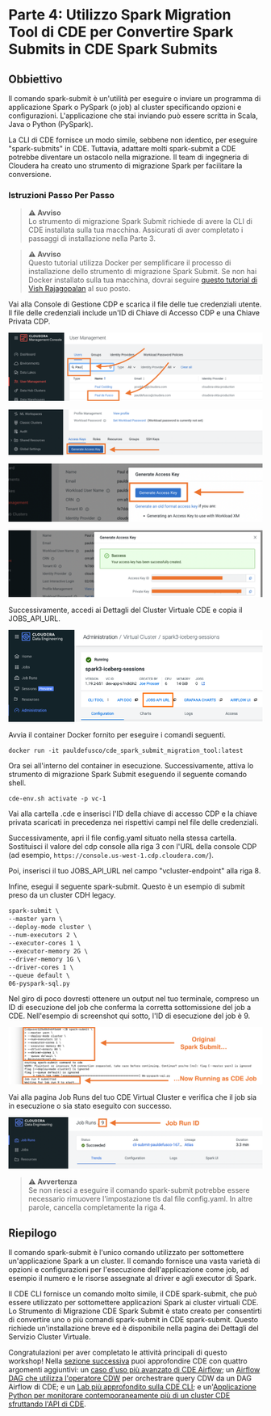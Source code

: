 # Parte 4: Utilizzo Spark Migration Tool di CDE per Convertire Spark Submits in CDE Spark Submits

## Obbiettivo

Il comando spark-submit è un'utilità per eseguire o inviare un programma di applicazione Spark o PySpark (o job) al cluster specificando opzioni e configurazioni. L'applicazione che stai inviando può essere scritta in Scala, Java o Python (PySpark).

La CLI di CDE fornisce un modo simile, sebbene non identico, per eseguire "spark-submits" in CDE. Tuttavia, adattare molti spark-submit a CDE potrebbe diventare un ostacolo nella migrazione. Il team di ingegneria di Cloudera ha creato uno strumento di migrazione Spark per facilitare la conversione.

### Istruzioni Passo Per Passo

>**⚠ Avviso**  
>Lo strumento di migrazione Spark Submit richiede di avere la CLI di CDE installata sulla tua macchina. Assicurati di aver completato i passaggi di installazione nella Parte 3.

>**⚠ Avviso**  
>Questo tutorial utilizza Docker per semplificare il processo di installazione dello strumento di migrazione Spark Submit. Se non hai Docker installato sulla tua macchina, dovrai seguire [questo tutorial di Vish Rajagopalan](https://github.com/SuperEllipse/cde-spark-submit-migration) al suo posto.

Vai alla Console di Gestione CDP e scarica il file delle tue credenziali utente. Il file delle credenziali include un'ID di Chiave di Accesso CDP e una Chiave Privata CDP.

![alt text](../../img/mgt_console1.png)

![alt text](../../img/mgt_console2.png)

![alt text](../../img/mgt_console3.png)

![alt text](../../img/mgt_console4.png)

Successivamente, accedi ai Dettagli del Cluster Virtuale CDE e copia il JOBS_API_URL.

![alt text](../../img/jobsapiurl.png)

Avvia il container Docker fornito per eseguire i comandi seguenti.

```
docker run -it pauldefusco/cde_spark_submit_migration_tool:latest
```

Ora sei all'interno del container in esecuzione. Successivamente, attiva lo strumento di migrazione Spark Submit eseguendo il seguente comando shell.

```
cde-env.sh activate -p vc-1
```

Vai alla cartella .cde e inserisci l'ID della chiave di accesso CDP e la chiave privata scaricati in precedenza nei rispettivi campi nel file delle credenziali.

Successivamente, apri il file config.yaml situato nella stessa cartella. Sostituisci il valore del cdp console alla riga 3 con l'URL della console CDP (ad esempio, `https://console.us-west-1.cdp.cloudera.com/`).

Poi, inserisci il tuo JOBS_API_URL nel campo "vcluster-endpoint" alla riga 8.

Infine, esegui il seguente spark-submit. Questo è un esempio di submit preso da un cluster CDH legacy.

```
spark-submit \
--master yarn \
--deploy-mode cluster \
--num-executors 2 \
--executor-cores 1 \
--executor-memory 2G \
--driver-memory 1G \
--driver-cores 1 \
--queue default \
06-pyspark-sql.py
```

Nel giro di poco dovresti ottenere un output nel tuo terminale, compreso un ID di esecuzione del job che conferma la corretta sottomissione del job a CDE. Nell'esempio di screenshot qui sotto, l'ID di esecuzione del job è 9.

![alt text](../../img/job_submit_confirm1.png)

Vai alla pagina Job Runs del tuo CDE Virtual Cluster e verifica che il job sia in esecuzione o sia stato eseguito con successo.

![alt text](../../img/job_submit_confirm3.png)

>**⚠ Avvertenza**  
>Se non riesci a eseguire il comando spark-submit potrebbe essere necessario rimuovere l'impostazione tls dal file config.yaml. In altre parole, cancella completamente la riga 4.

## Riepilogo

Il comando spark-submit è l'unico comando utilizzato per sottomettere un'applicazione Spark a un cluster. Il comando fornisce una vasta varietà di opzioni e configurazioni per l'esecuzione dell'applicazione come job, ad esempio il numero e le risorse assegnate al driver e agli executor di Spark.

Il CDE CLI fornisce un comando molto simile, il CDE spark-submit, che può essere utilizzato per sottomettere applicazioni Spark ai cluster virtuali CDE. Lo Strumento di Migrazione CDE Spark Submit è stato creato per consentirti di convertire uno o più comandi spark-submit in CDE spark-submit. Questo richiede un'installazione breve ed è disponibile nella pagina dei Dettagli del Servizio Cluster Virtuale.

Congratulazioni per aver completato le attività principali di questo workshop! Nella [sezione successiva](https://github.com/pdefusco/CDE119_ACE_WORKSHOP/blob/main/step_by_step_guides/english/part05_bonus_labs.md#part-5-bonus-labs) puoi approfondire CDE con quattro argomenti aggiuntivi: un [caso d'uso più avanzato di CDE Airflow](https://github.com/pdefusco/CDE119_ACE_WORKSHOP/blob/main/step_by_step_guides/english/part05_bonus_labs.md#bonus-lab-1-cde-airflow-orchestration-in-depth); un [Airflow DAG che utilizza l'operatore CDW](https://github.com/pdefusco/CDE119_ACE_WORKSHOP/blob/main/step_by_step_guides/english/part05_bonus_labs.md#bonus-lab-2-using-cde-airflow-with-cdw) per orchestrare query CDW da un DAG Airflow di CDE; e un [Lab più approfondito sulla CDE CLI](https://github.com/pdefusco/CDE119_ACE_WORKSHOP/blob/main/step_by_step_guides/english/part05_bonus_labs.md#bonus-lab-3-using-the-cde-cli-to-streamline-cde-production-use-cases-in-depth); e un'[Applicazione Python per monitorare contemporaneamente più di un cluster CDE sfruttando l'API di CDE](https://github.com/pdefusco/CDE119_ACE_WORKSHOP/blob/main/step_by_step_guides/italiano/parte05_extra.md#bonus-lab-4-utilizzo-di-python-con-la-api-di-cde).
